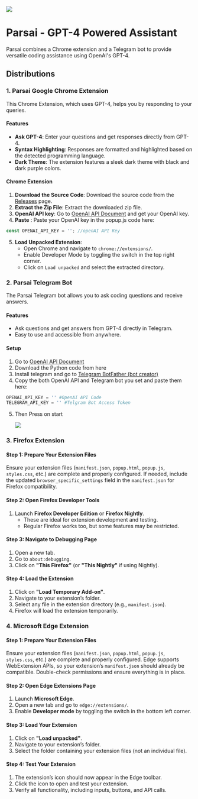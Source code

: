 
<img src='https://github.com/parsabe/Parsai/blob/main/main.jpg'>

# Parsai - GPT-4 Powered Assistant

Parsai combines a Chrome extension and a Telegram bot to provide versatile coding assistance using OpenAI's GPT-4.

## Distributions

### 1. Parsai Google Chrome Extension
This Chrome Extension, which uses GPT-4,  helps you by responding to your queries.

#### Features
- **Ask GPT-4**: Enter your questions and get responses directly from GPT-4.
- **Syntax Highlighting**: Responses are formatted and highlighted based on the detected programming language.
- **Dark Theme**: The extension features a sleek dark theme with black and dark purple colors.

#### Chrome Extension
1. **Download the Source Code**: Download the source code from the [Releases](https://github.com/your-username/parsai/releases) page.
2. **Extract the Zip File**: Extract the downloaded zip file.
3. **OpenAI API key**: Go to <a href='https://platform.openai.com/settings/organization/api-keys'>OpenAI API Document</a> and get your OpenAI key.
4. **Paste** : Paste your OpenAI key in the popup.js code here:
```js
const OPENAI_API_KEY = ''; //openAI API Key
```

5. **Load Unpacked Extension**:
   - Open Chrome and navigate to `chrome://extensions/`.
   - Enable Developer Mode by toggling the switch in the top right corner.
   - Click on `Load unpacked` and select the extracted directory.



### 2. Parsai Telegram Bot
The Parsai Telegram bot allows you to ask coding questions and receive answers.

#### Features

- Ask questions and get answers from GPT-4 directly in Telegram.
- Easy to use and accessible from anywhere.

#### Setup
1. Go to <a href='https://platform.openai.com/settings/organization/api-keys'>OpenAI API Document</a>
2. Download the Python code from here
3. Install telegram and go to <a href='https://t.me/BotFather'>Telegram BotFather (bot creator)</a>
4. Copy the both OpenAI API and Telegram bot you set and paste them here:
```py
OPENAI_API_KEY = '' #OpenAI API Code
TELEGRAM_API_KEY = '' #Telgram Bot Access Token
```
5. Then Press on start

   <img src='https://github.com/parsabe/Parsai/blob/main/telegram.jpg'>
   <br/>


### 3. Firefox Extension

#### Step 1: Prepare Your Extension Files
Ensure your extension files (`manifest.json`, `popup.html`, `popup.js`, `styles.css`, etc.) are complete and properly configured. If needed, include the updated `browser_specific_settings` field in the `manifest.json` for Firefox compatibility.

#### Step 2: Open Firefox Developer Tools
1. Launch **Firefox Developer Edition** or **Firefox Nightly**.
   - These are ideal for extension development and testing.
   - Regular Firefox works too, but some features may be restricted.

#### Step 3: Navigate to Debugging Page
1. Open a new tab.
2. Go to `about:debugging`.
3. Click on **"This Firefox"** (or **"This Nightly"** if using Nightly).

#### Step 4: Load the Extension
1. Click on **"Load Temporary Add-on"**.
2. Navigate to your extension’s folder.
3. Select any file in the extension directory (e.g., `manifest.json`).
4. Firefox will load the extension temporarily.

### 4. Microsoft Edge Extension

#### Step 1: Prepare Your Extension Files
Ensure your extension files (`manifest.json`, `popup.html`, `popup.js`, `styles.css`, etc.) are complete and properly configured. Edge supports WebExtension APIs, so your extension’s `manifest.json` should already be compatible. Double-check permissions and ensure everything is in place.

#### Step 2: Open Edge Extensions Page
1. Launch **Microsoft Edge**.
2. Open a new tab and go to `edge://extensions/`.
3. Enable **Developer mode** by toggling the switch in the bottom left corner.

#### Step 3: Load Your Extension
1. Click on **"Load unpacked"**.
2. Navigate to your extension’s folder.
3. Select the folder containing your extension files (not an individual file).

#### Step 4: Test Your Extension
1. The extension’s icon should now appear in the Edge toolbar.
2. Click the icon to open and test your extension.
3. Verify all functionality, including inputs, buttons, and API calls.




